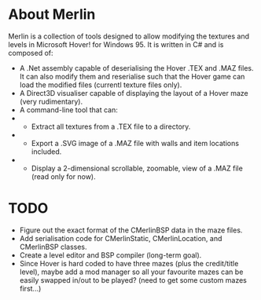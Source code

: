 About Merlin
============

Merlin is a collection of tools designed to allow modifying the textures
and levels in Microsoft Hover! for Windows 95.  It is written in C# and is
composed of:

 * A .Net assembly capable of deserialising the Hover .TEX and .MAZ files.
   It can also modify them and reserialise such that the Hover game can load
   the modified files (currentl texture files only).
 * A Direct3D visualiser capable of displaying the layout of a Hover maze
   (very rudimentary).
 * A command-line tool that can:
 * * Extract all textures from a .TEX file to a directory.
 * * Export a .SVG image of a .MAZ file with walls and item locations included.
 * * Display a 2-dimensional scrollable, zoomable, view of a .MAZ file (read
     only for now).

TODO
====

 * Figure out the exact format of the CMerlinBSP data in the maze files.
 * Add serialisation code for CMerlinStatic, CMerlinLocation, and CMerlinBSP classes.
 * Create a level editor and BSP compiler (long-term goal).
 * Since Hover is hard coded to have three mazes (plus the credit/title level), maybe add a mod manager so all your favourite mazes can be easily swapped in/out to be played? (need to get some custom mazes first...)
